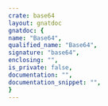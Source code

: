 ```yaml
---
crate: base64
layout: gnatdoc
gnatdoc: {
name: "Base64",
qualified_name: "Base64",
signature: "base64",
enclosing: "",
is_private: false,
documentation: "",
documentation_snippet: "",
}
---
```

